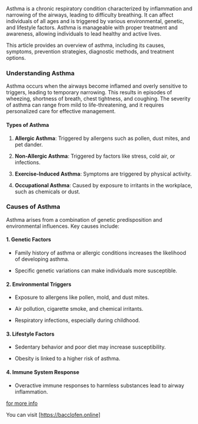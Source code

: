 Asthma is a chronic respiratory condition characterized by inflammation and narrowing of the airways, leading to difficulty breathing. It can affect individuals of all ages and is triggered by various environmental, genetic, and lifestyle factors. Asthma is manageable with proper treatment and awareness, allowing individuals to lead healthy and active lives.

This article provides an overview of asthma, including its causes, symptoms, prevention strategies, diagnostic methods, and treatment options.

### **Understanding Asthma**

Asthma occurs when the airways become inflamed and overly sensitive to triggers, leading to temporary narrowing. This results in episodes of wheezing, shortness of breath, chest tightness, and coughing. The severity of asthma can range from mild to life-threatening, and it requires personalized care for effective management.

#### **Types of Asthma**

1.  **Allergic Asthma**: Triggered by allergens such as pollen, dust mites, and pet dander.
    
2.  **Non-Allergic Asthma**: Triggered by factors like stress, cold air, or infections.
    
3.  **Exercise-Induced Asthma**: Symptoms are triggered by physical activity.
    
4.  **Occupational Asthma**: Caused by exposure to irritants in the workplace, such as chemicals or dust.
    

### **Causes of Asthma**

Asthma arises from a combination of genetic predisposition and environmental influences. Key causes include:

#### **1\. Genetic Factors**

*   Family history of asthma or allergic conditions increases the likelihood of developing asthma.
    
*   Specific genetic variations can make individuals more susceptible.
    

#### **2\. Environmental Triggers**

*   Exposure to allergens like pollen, mold, and dust mites.
    
*   Air pollution, cigarette smoke, and chemical irritants.
    
*   Respiratory infections, especially during childhood.
    

#### **3\. Lifestyle Factors**

*   Sedentary behavior and poor diet may increase susceptibility.
    
*   Obesity is linked to a higher risk of asthma.
    

#### **4\. Immune System Response**

*   Overactive immune responses to harmless substances lead to airway inflammation.

[for more info](https://bacclofen.online/asthma-causes-symptoms-prevention-diagnosis-and-treatment/)

You can visit [https://bacclofen.online]
